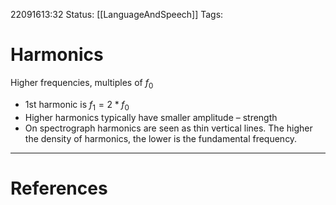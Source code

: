 22091613:32
Status:  [[LanguageAndSpeech]]
Tags: 

# Harmonics
Higher frequencies, multiples of $f_0$
- 1st harmonic is $f_1 = 2*f_0$
-  Higher harmonics typically have smaller amplitude – strength 
- On spectrograph harmonics are seen as thin vertical lines. The higher the density of harmonics, the lower is the fundamental frequency.

---
# References
